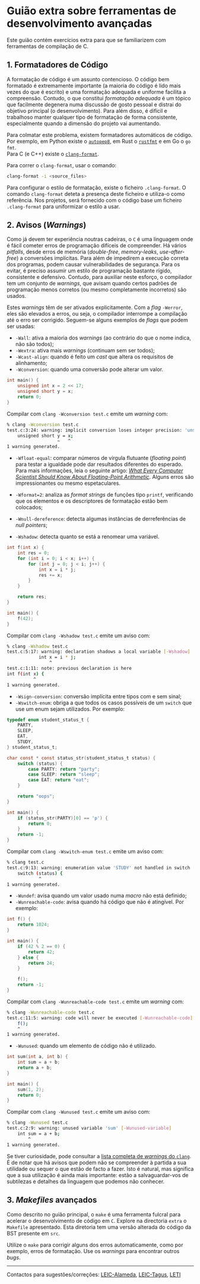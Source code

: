 # Guião extra sobre ferramentas de desenvolvimento avançadas

Este guião contém exercícios extra para que se familiarizem com ferramentas de compilação de C.

## 1. Formatadores de Código

A formatação de código é um assunto contencioso.
O código bem formatado é extremamente importante (a maioria do código é lido mais vezes do que é escrito) e uma formatação adequada e uniforme facilita a compreensão.
Contudo, o que constitui _formatação adequada_ é um tópico que facilmente degenera numa discussão de gosto pessoal e distrai do objetivo principal (o desenvolvimento).
Para além disso, é difícil e trabalhoso manter qualquer tipo de formatação de forma consistente, especialmente quando a dimensão do projeto vai aumentando.

Para colmatar este problema, existem formatadores automáticos de código.
Por exemplo, em Python existe o [`autopep8`](https://pypi.org/project/autopep8/), em Rust o [`rustfmt`](https://github.com/rust-lang/rustfmt) e em Go o `go fmt`.  
Para C (e C++) existe o [`clang-format`](https://clang.llvm.org/docs/ClangFormat.html).

Para correr o `clang-format`, usar o comando:

```sh
clang-format -i <source_files>
```

Para configurar o estilo de formatação, existe o ficheiro `.clang-format`.
O comando `clang-format` deteta a presença deste ficheiro e utiliza-o como referência.
Nos projetos, será fornecido com o código base um ficheiro `.clang-format` para uniformizar o estilo a usar.

## 2. Avisos (_Warnings_)

Como já devem ter experiência noutras cadeiras, o `C` é uma linguagem onde é fácil cometer erros de programação difíceis de compreender.
Há vários _pitfalls_, desde erros de memória (_double-free_, _memory-leaks_, _use-after-free_) a conversões implícitas.
Para além de impedirem a execução correta dos programas, podem causar vulnerabilidades de segurança.
Para os evitar, é preciso assumir um estilo de programação bastante rígido, consistente e defensivo.
Contudo, para auxiliar neste esforço, o compilador tem um conjunto de _warnings_, que avisam quando certos padrões de programação menos corretos (ou mesmo completamente incorretos) são usados.

Estes _warnings_ têm de ser ativados explicitamente.
Com a _flag_ `-Werror`, eles são elevados a erros, ou seja, o compilador interrompe a compilação até o erro ser corrigido.
Seguem-se alguns exemplos de _flags_ que podem ser usadas:

- `-Wall`: ativa a maioria dos _warnings_ (ao contrário do que o nome indica, não são todos);
- `-Wextra`: ativa mais _warnings_ (continuam sem ser todos);
- `-Wcast-align`: quando é feito um _cast_ que altera os requisitos de alinhamento;
- `-Wconversion`: quando uma conversão pode alterar um valor.

```c
int main() {
    unsigned int x = 2 << 17;
    unsigned short y = x;
    return 0;
}
```

Compilar com `clang -Wconversion test.c` emite um _warning_ com:

```sh
% clang -Wconversion test.c
test.c:3:24: warning: implicit conversion loses integer precision: 'unsigned int' to 'unsigned short' [-Wimplicit-int-conversion]
    unsigned short y = x;
                   ~   ^
1 warning generated.
```

- `-Wfloat-equal`: comparar números de vírgula flutuante (_floating point_) para testar a igualdade pode dar resultados diferentes do esperado.
Para mais informações, leia o seguinte artigo: [_What Every Computer Scientist Should Know About Floating-Point Arithmetic_](http://docs.oracle.com/cd/E19957-01/806-3568/ncg_goldberg.html).
Alguns erros são impressionantes ou mesmo espetaculares.

- `-Wformat=2`: analiza as _format strings_ de funções tipo `printf`, verificando que os elementos e os descriptores de formatação estão bem colocados;
- `-Wnull-dereference`: detecta algumas instâncias de derreferências de *null pointers*;
- `-Wshadow`: detecta quanto se está a renomear uma variável.

```c
int f(int x) {
    int res = 0;
    for (int i = 0; i < x; i++) {
        for (int j = 0; j < i; j++) {
            int x = i * j;
            res += x;
        }
    }

    return res;
}

int main() {
    f(42);
}
```

Compilar com `clang -Wshadow test.c` emite um aviso com:

```sh
% clang -Wshadow test.c
test.c:5:17: warning: declaration shadows a local variable [-Wshadow]
            int x = i * j;
                ^
test.c:1:11: note: previous declaration is here
int f(int x) {
          ^
1 warning generated.

```

- `-Wsign-conversion`: conversão implícita entre tipos com e sem sinal;
- `-Wswitch-enum`: obriga a que todos os casos possíveis de um `switch` que use um enum sejam utilizados.
Por exemplo:

```c
typedef enum student_status_t {
    PARTY,
    SLEEP,
    EAT,
    STUDY,
} student_status_t;

char const * const status_str(student_status_t status) {
    switch (status) {
        case PARTY: return "party";
        case SLEEP: return "sleep";
        case EAT: return "eat";
    }

    return "oops";
}

int main() {
    if (status_str(PARTY)[0] == 'p') {
        return 0;
    }
    return -1;
}

```

Compilar com `clang -Wswitch-enum test.c` emite um aviso com:

```sh
% clang test.c
test.c:9:13: warning: enumeration value 'STUDY' not handled in switch [-Wswitch]
    switch (status) {
            ^
1 warning generated.
```

- `-Wundef`: avisa quando um valor usado numa _macro_ não está definido;
- `-Wunreachable-code`: avisa quando há código que não é atingível.
Por exemplo:

```c
int f() {
    return 1024;
}

int main() {
    if (42 % 2 == 0) {
        return 42;
    } else {
        return 24;
    }

    f();
    return -1;
}
```

Compilar com `clang -Wunreachable-code test.c` emite um _warning_ com:

```sh
% clang -Wunreachable-code test.c
test.c:11:5: warning: code will never be executed [-Wunreachable-code]
    f();
    ^
1 warning generated.
```

- `-Wunused`: quando um elemento de código não é utilizado.

```c
int sum(int a, int b) {
    int sum = a + b;
    return a + b;
}

int main() {
    sum(1, 2);
    return 0;
}
```

Compilar com `clang -Wunused test.c` emite um aviso com:

```sh
% clang -Wunused test.c
test.c:2:9: warning: unused variable 'sum' [-Wunused-variable]
    int sum = a + b;
        ^
1 warning generated.
```

Se tiver curiosidade, pode consultar a [lista completa de *warnings* do `clang`](https://clang.llvm.org/docs/DiagnosticsReference.html#wundef).
É de notar que há avisos que podem não se compreender à partida a sua utilidade ou sequer o que estão de facto a fazer.
Isto é natural, mas significa que a sua utilização é ainda mais importante: estão a salvaguardar-vos de subtilezas e detalhes da linguagem que podemos não conhecer.

<!-- "Quem te avisa, teu amigo é!" -- Provérbio Popular Português -->

## 3. _Makefiles_ avançados

Como descrito no guião principal, o `make` é uma ferramenta fulcral para acelerar o desenvolvimento de código em `C`.
Explore na directoria `extra` o `Makefile` apresentado.
Esta diretoria tem uma versão alterada do código da BST presente em `src`.

Utilize o `make` para corrigir alguns dos erros automaticamente, como por exemplo, erros de formatação.
Use os _warnings_ para encontrar outros _bugs_.

----

Contactos para sugestões/correções: [LEIC-Alameda](mailto:leic-so-alameda@disciplinas.tecnico.ulisboa.pt), [LEIC-Tagus](mailto:leic-so-tagus@disciplinas.tecnico.ulisboa.pt), [LETI](mailto:leti-so-tagus@disciplinas.tecnico.ulisboa.pt)
